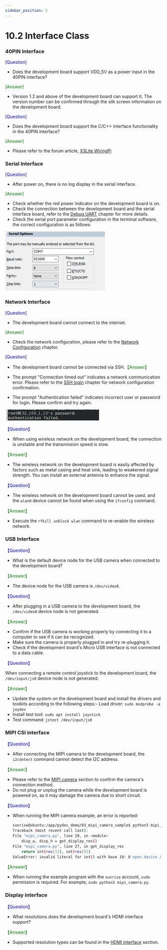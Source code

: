 ```yaml
---
sidebar_position: 2
---
```


# 10.2 Interface Class

### 40PIN Interface

<font color='Blue'>[Question]</font> 

- Does the development board support VDD_5V as a power input in the 40PIN interface?

<font color='Green'>[Answer]</font> 

- Version 1.2 and above of the development board can support it. The version number can be confirmed through the silk screen information on the development board.

<font color='Blue'>[Question]</font> 

- Does the development board support the C/C++ interface functionality in the 40PIN interface?

<font color='Green'>[Answer]</font>

- Please refer to the forum article, [X3Lite WiringPi](https://developer.horizon.ai/forumDetail/109609560406362634)

### Serial Interface

<font color='Blue'>[Question]</font> 

- After power on, there is no log display in the serial interface.

<font color='Green'>[Answer]</font> 

- Check whether the red power indicator on the development board is on.
- Check the connection between the development board and the serial interface board, refer to the [Debug UART](../installation/hardware_interface#debug_uart) chapter for more details.
- Check the serial port parameter configuration in the terminal software, the correct configuration is as follows:  

![image-20221124200013163](./image/interface/image-20221124200013163.png)

### Network Interface

<font color='Blue'>[Question]</font> 

- The development board cannot connect to the internet.

<font color='Green'>[Answer]</font> 

- Check the network configuration, please refer to the [Network Configuration](../configuration/network) chapter.

<font color='Blue'>[Question]</font> 

- The development board cannot be connected via SSH.<font color='Green'>【Answer】</font>

- The prompt "Connection timed out" indicates a network communication error. Please refer to the [SSH login](../installation/remote_login#ssh) chapter for network configuration confirmation.
- The prompt "Authentication failed" indicates incorrect user or password for login. Please confirm and try again.

![image-20221124201544978](./image/interface/image-20221124201544978.png)

<font color='Blue'>【Question】</font>

- When using wireless network on the development board, the connection is unstable and the transmission speed is slow.

<font color='Green'>【Answer】</font>

- The wireless network on the development board is easily affected by factors such as metal casing and heat sink, leading to weakened signal strength. You can install an external antenna to enhance the signal.

<font color='Blue'>【Question】</font>

- The wireless network on the development board cannot be used, and the `wlan0` device cannot be found when using the `ifconfig` command.

<font color='Green'>【Answer】</font>

- Execute the `rfkill unblock wlan` command to re-enable the wireless network.

### USB Interface

<font color='Blue'>【Question】</font>

- What is the default device node for the USB camera when connected to the development board?

<font color='Green'>【Answer】</font>

- The device node for the USB camera is `/dev/video8`.

<font color='Blue'>【Question】</font>

- After plugging in a USB camera to the development board, the `/dev/video8` device node is not generated.

<font color='Green'>【Answer】</font>

- Confirm if the USB camera is working properly by connecting it to a computer to see if it can be recognized.
- Make sure the camera is properly plugged in and try re-plugging it.
- Check if the development board's Micro USB interface is not connected to a data cable.

<font color='Blue'>【Question】</font>

When connecting a remote control joystick to the development board, the `/dev/input/js0` device node is not generated.

<font color='Green'>【Answer】</font>

- Update the system on the development board and install the drivers and toolkits according to the following steps:- Load driver: `sudo modprobe -a joydev`
- Install test tool: `sudo apt install joystick`
- Test command: `jstest /dev/input/js0`

### MIPI CSI interface

<font color='Blue'>【Question】</font>

- After connecting the MIPI camera to the development board, the `i2cdetect` command cannot detect the I2C address.

<font color='Green'>【Answer】</font>

- Please refer to the [MIPI camera](../installation/hardware_interface#mipi_port) section to confirm the camera's connection method.
- Do not plug or unplug the camera while the development board is powered on, as it may damage the camera due to short circuit.

<font color='Blue'>【Question】</font>

- When running the MIPI camera example, an error is reported:
    ```bash
    sunrise@ubuntu:/app/pydev_demo/03_mipi_camera_sample$ python3 mipi_camera.py
    Traceback (most recent call last):
    File "mipi_camera.py", line 29, in <module>
        disp_w, disp_h = get_display_res()
    File "mipi_camera.py", line 27, in get_display_res
        return int(res[1]), int(res[0])
    ValueError: invalid literal for int() with base 10: b'open device /dev/lt8618_ioctl failed\ndevice not open\n1080'
    ```

<font color='Green'>【Answer】</font>

- When running the example program with the `sunrise` account, `sudo` permission is required. For example, `sudo python3 mipi_camera.py`.

### Display interface

<font color='Blue'>【Question】</font>

- What resolutions does the development board's HDMI interface support?

<font color='Green'>【Answer】</font>

- Supported resolution types can be found in the [HDMI interface](../installation/hardware_interface#hdmi_interface) section.